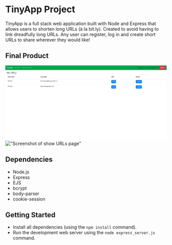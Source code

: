 # TinyApp Project

TinyApp is a full stack web application built with Node and Express that allows users to shorten long URLs (à la bit.ly). Created to avoid having to link dreadfully long URLs. Any user can register, log in and create short URLs to share wherever they would like!

## Final Product

!["Screenshot of URLs page"](https://github.com/Cernuie/tinyapp/blob/master/docs/url-home.png?raw=true)
!["Screenshot of show URLs page"](#)

## Dependencies

- Node.js
- Express
- EJS
- bcrypt
- body-parser
- cookie-session

## Getting Started

- Install all dependencies (using the `npm install` command).
- Run the development web server using the `node express_server.js` command.
